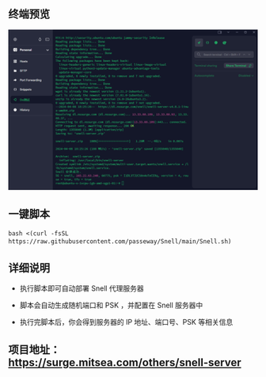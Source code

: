 ## 终端预览

![preview](预览.png)


## 一键脚本

```
bash <(curl -fsSL https://raw.githubusercontent.com/passeway/Snell/main/Snell.sh)
```


## 详细说明

- 执行脚本即可自动部署 Snell 代理服务器

- 脚本会自动生成随机端口和 PSK ，并配置在 Snell 服务器中

- 执行完脚本后，你会得到服务器的 IP 地址、端口号、PSK 等相关信息


## 项目地址：https://surge.mitsea.com/others/snell-server


